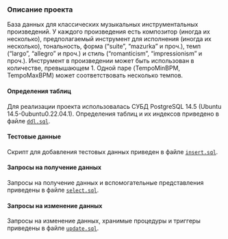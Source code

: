 <h3>Описание проекта</h3>
<p>База данных для классических музыкальных инструментальных произведений. У каждого произведения есть композитор (иногда их несколько), предполагаемый инструмент для исполнения (иногда их несколько), тональность, форма (“suite”, “mazurka” и проч.), темп (“largo”, “allegro” и проч.) и стиль (“romanticism”, “impressionism” и проч.). Инструмент в произведении может быть использован в количестве, превышающем 1. Одной паре (TempoMinBPM, TempoMaxBPM) может соответствовать несколько темпов.</P>

<h4>Определения таблиц</h4>
<p>Для реализации проекта использовалась СУБД PostgreSQL 14.5 (Ubuntu 14.5-0ubuntu0.22.04.1). Определения таблиц и их индексов приведено в файле <code><a href="ddl.sql">ddl.sql</a></code>.</p>

<h4>Тестовые данные</h4>
<p>Скрипт для добавления тестовых данных приведен в файле <code><a href="insert.sql">insert.sql</a></code>.</p>

<h4>Запросы на получение данных</h4>
<p>Запросы на получение данных и вспомогательные представления приведены в файле <code><a href="select.sql">select.sql</a></code>.</p>

<h4>Запросы на изменение данных</h4>
<p>Запросы на изменение данных, хранимые процедуры и триггеры приведены в файле <code><a href="update.sql">update.sql</a></code>.</p>